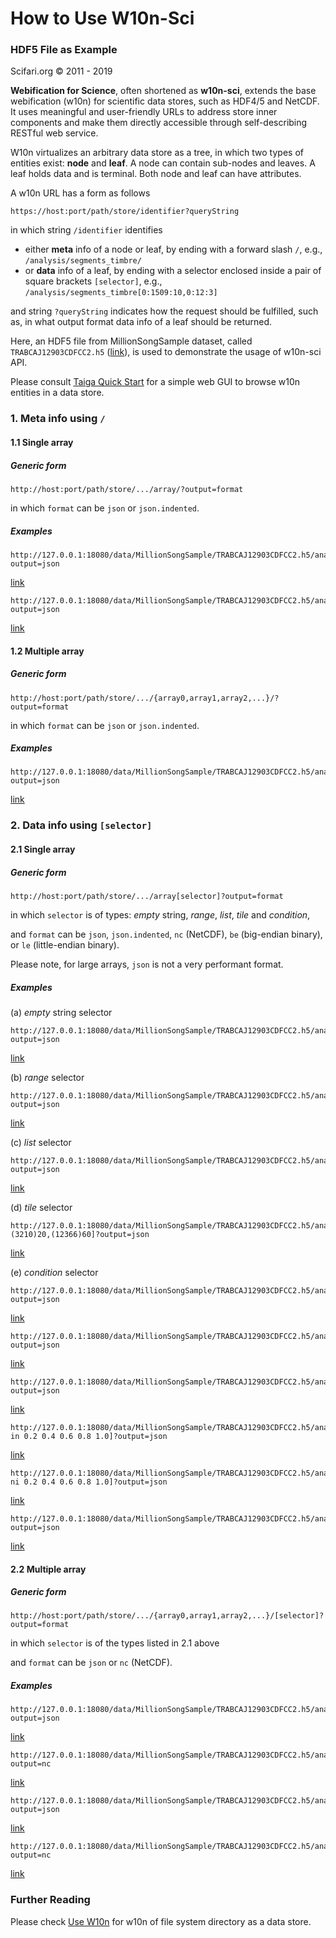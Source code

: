 # How to Use W10n-Sci

### HDF5 File as Example

Scifari.org &copy; 2011 - 2019

**Webification for Science**, often shortened as **w10n-sci**, extends the base webification (w10n) for scientific data stores,
such as HDF4/5 and NetCDF. It uses meaningful and user-friendly URLs to address store inner components
and make them directly accessible through self-describing RESTful web service.

W10n virtualizes an arbitrary data store as a tree, in which two types of entities exist: **node** and **leaf**.
A node can contain sub-nodes and leaves. A leaf holds data and is terminal. Both node and leaf can have attributes.

A w10n URL has a form as follows

```
https://host:port/path/store/identifier?queryString
```

in which string `/identifier` identifies

  * either **meta** info of a node or leaf, by ending with a forward slash `/`, e.g., `/analysis/segments_timbre/`
  * or **data** info of a leaf, by ending with a selector enclosed inside a pair of square brackets `[selector]`, e.g., `/analysis/segments_timbre[0:1509:10,0:12:3]`


and string `?queryString` indicates how the request should be fulfilled, such as, in what output format data info of a leaf should be returned.

Here, an HDF5 file from MillionSongSample dataset, called `TRABCAJ12903CDFCC2.h5` ([link](http://127.0.0.1:18080/data/MillionSongSample/TRABCAJ12903CDFCC2.h5/?output=html&traverse)),
is used to demonstrate the usage of w10n-sci API.

Please consult [Taiga Quick Start](https://github.com/scifari/taiga/#quick-start) for a simple web GUI to browse w10n entities in a data store.

### 1.  Meta info  using `/`

#### 1.1 Single array

##### Generic form

```
http://host:port/path/store/.../array/?output=format 
```

in which `format` can be `json` or `json.indented`.

##### Examples

```
http://127.0.0.1:18080/data/MillionSongSample/TRABCAJ12903CDFCC2.h5/analysis/segments_timbre/?output=json
```

[link](http://127.0.0.1:18080/data/MillionSongSample/TRABCAJ12903CDFCC2.h5/analysis/segments_timbre/?output=json.indented)

```
http://127.0.0.1:18080/data/MillionSongSample/TRABCAJ12903CDFCC2.h5/analysis/segments_pitches/?output=json
```

[link](http://127.0.0.1:18080/data/MillionSongSample/TRABCAJ12903CDFCC2.h5/analysis/segments_pitches/?output=json.indented)

#### 1.2 Multiple array

##### Generic form

```
http://host:port/path/store/.../{array0,array1,array2,...}/?output=format 
```

in which `format` can be `json` or `json.indented`.

##### Examples

```
http://127.0.0.1:18080/data/MillionSongSample/TRABCAJ12903CDFCC2.h5/analysis/{segments_timbre,segments_pitches}/?output=json
```

[link](http://127.0.0.1:18080/data/MillionSongSample/TRABCAJ12903CDFCC2.h5/analysis/{segments_timbre,segments_pitches}/?output=json.indented)


### 2. Data info using `[selector]`

#### 2.1 Single array

##### Generic form

```
http://host:port/path/store/.../array[selector]?output=format 
```

in which `selector` is of types: *empty* string, *range*, *list*, *tile* and *condition*,

and `format` can be `json`, `json.indented`, `nc` (NetCDF), `be` (big-endian binary), or `le` (little-endian binary).

Please note, for large arrays, `json` is not a very performant format.

##### Examples

(a) *empty* string selector

```
http://127.0.0.1:18080/data/MillionSongSample/TRABCAJ12903CDFCC2.h5/analysis/segments_timbre[]?output=json
```

[link](http://127.0.0.1:18080/data/MillionSongSample/TRABCAJ12903CDFCC2.h5/analysis/segments_timbre[]?output=json)

(b) *range* selector

```
http://127.0.0.1:18080/data/MillionSongSample/TRABCAJ12903CDFCC2.h5/analysis/segments_timbre[0:1509:10,0:12:3]?output=json
```

[link](http://127.0.0.1:18080/data/MillionSongSample/TRABCAJ12903CDFCC2.h5/analysis/segments_timbre[0:1509:10,0:12:3]?output=json)

(c) *list* selector

```
http://127.0.0.1:18080/data/MillionSongSample/TRABCAJ12903CDFCC2.h5/analysis/segments_timbre[[10,123,1186,3210,6188,12366]]?output=json
```

[link](http://127.0.0.1:18080/data/MillionSongSample/TRABCAJ12903CDFCC2.h5/analysis/segments_timbre[[10,123,1186,3210,6188,12366]]?output=json)

(d) *tile* selector

```
http://127.0.0.1:18080/data/MillionSongSample/TRABCAJ12903CDFCC2.h5/analysis/segments_timbre[(123)10,(3210)20,(12366)60]?output=json
```

[link](http://127.0.0.1:18080/data/MillionSongSample/TRABCAJ12903CDFCC2.h5/analysis/segments_timbre[(123)10,(3210)20,(12366)60]?output=json)

(e) *condition* selector

```
http://127.0.0.1:18080/data/MillionSongSample/TRABCAJ12903CDFCC2.h5/analysis/segments_timbre[0<segments_timbre<=1]?output=json
```

[link](http://127.0.0.1:18080/data/MillionSongSample/TRABCAJ12903CDFCC2.h5/analysis/segments_timbre[0<segments_timbre<=1]?output=json)

```
http://127.0.0.1:18080/data/MillionSongSample/TRABCAJ12903CDFCC2.h5/analysis/segments_pitches[segments_pitches==0.5]?output=json
```

[link](http://127.0.0.1:18080/data/MillionSongSample/TRABCAJ12903CDFCC2.h5/analysis/segments_pitches[segments_pitches==0.5]?output=json)

```
http://127.0.0.1:18080/data/MillionSongSample/TRABCAJ12903CDFCC2.h5/analysis/segments_timbre[segments_pitches==0.5]?output=json
```

[link](http://127.0.0.1:18080/data/MillionSongSample/TRABCAJ12903CDFCC2.h5/analysis/segments_timbre[segments_pitches==0.5]?output=json)

```
http://127.0.0.1:18080/data/MillionSongSample/TRABCAJ12903CDFCC2.h5/analysis/segments_timbre[segments_pitches in 0.2 0.4 0.6 0.8 1.0]?output=json
```

[link](http://127.0.0.1:18080/data/MillionSongSample/TRABCAJ12903CDFCC2.h5/analysis/segments_timbre[segments_pitches%20in%200.2%200.4%200.6%200.8%201.0]?output=json)

```
http://127.0.0.1:18080/data/MillionSongSample/TRABCAJ12903CDFCC2.h5/analysis/segments_timbre[segments_pitches ni 0.2 0.4 0.6 0.8 1.0]?output=json
```

[link](http://127.0.0.1:18080/data/MillionSongSample/TRABCAJ12903CDFCC2.h5/analysis/segments_timbre[segments_pitches%20ni%200.2%200.4%200.6%200.8%201.0]?output=json)

```
http://127.0.0.1:18080/data/MillionSongSample/TRABCAJ12903CDFCC2.h5/analysis/segments_timbre[0<segments_timbre<=1,segments_pitches==1.0]?output=json
```

[link](http://127.0.0.1:18080/data/MillionSongSample/TRABCAJ12903CDFCC2.h5/analysis/segments_timbre[0<segments_timbre<=1,segments_pitches==1.0]?output=json)

#### 2.2 Multiple array

##### Generic form

```
http://host:port/path/store/.../{array0,array1,array2,...}/[selector]?output=format 
```

in which `selector` is of the types listed in 2.1 above

and `format` can be `json` or `nc` (NetCDF).

##### Examples

```
http://127.0.0.1:18080/data/MillionSongSample/TRABCAJ12903CDFCC2.h5/analysis/{segments_timbre,segments_pitches}/[0<segments_timbre<=1,segments_pitches==1.0]?output=json
```

[link](http://127.0.0.1:18080/data/MillionSongSample/TRABCAJ12903CDFCC2.h5/analysis/{segments_timbre,segments_pitches}/[0<segments_timbre<=1,segments_pitches==1.0]?output=json.indented)

```
http://127.0.0.1:18080/data/MillionSongSample/TRABCAJ12903CDFCC2.h5/analysis/{segments_timbre,segments_pitches}/[0<segments_timbre<=1,segments_pitches==1.0]?output=nc
```

[link](http://127.0.0.1:18080/data/MillionSongSample/TRABCAJ12903CDFCC2.h5/analysis/{segments_timbre,segments_pitches}/[0<segments_timbre<=1,segments_pitches==1.0]?output=nc)

```
http://127.0.0.1:18080/data/MillionSongSample/TRABCAJ12903CDFCC2.h5/analysis/{segments_timbre,segments_pitches,@}/[0<segments_timbre<=1,segments_pitches==1.0]?output=json
```

[link](http://127.0.0.1:18080/data/MillionSongSample/TRABCAJ12903CDFCC2.h5/analysis/{segments_timbre,segments_pitches,@}/[0<segments_timbre<=1,segments_pitches==1.0]?output=json.indented)

```
http://127.0.0.1:18080/data/MillionSongSample/TRABCAJ12903CDFCC2.h5/analysis/{segments_timbre,segments_pitches,@}/[0<segments_timbre<=1,segments_pitches==1.0]?output=nc
```

[link](http://127.0.0.1:18080/data/MillionSongSample/TRABCAJ12903CDFCC2.h5/analysis/{segments_timbre,segments_pitches,@}/[0<segments_timbre<=1,segments_pitches==1.0]?output=nc)

### Further Reading

Please check [Use W10n](../../doc/w10n/usage.md) for w10n of file system directory as a data store. 
